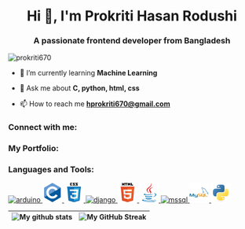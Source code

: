<h1 align="center">Hi 👋, I'm Prokriti Hasan Rodushi</h1>
<h3 align="center">A passionate frontend developer from Bangladesh</h3>

<p align="left"> <img src="https://komarev.com/ghpvc/?username=prokriti670&label=Profile%20views&color=0e75b6&style=flat" alt="prokriti670" /> </p>

- 🌱 I’m currently learning **Machine Learning**

- 💬 Ask me about **C, python, html, css**

- 📫 How to reach me **hprokriti670@gmail.com**

<h3 align="left">Connect with me:</h3>
<a href="https://www.linkedin.com/in/prokriti-hasan-b3545527a/?fbclid=IwAR1Y1tpFw2rJLEnSP6ywNYwtUEawDhoouog1KYr3O76V7hGuqv4SIFiKTWg"></a>
<a href="hprokriti670@gmail.com"></a>
<a href="https://github.com/Prokriti-670?fbclid=IwAR04Owei5dDL1VEJyTHu0tiy_f1GW1DHQ-ywwnhVvV6GSpeLEpfNffLu4YI"></a>
<p align="left">
 <h3 align="left">My Portfolio:</h3> 
 <a href="https://prokriti-670.github.io/Prokriti-Hasan.git.io/?fbclid=IwAR1kb3Wzt6WaNrhT1tQW2Bsb0VjN_ZJYzKhhaUPrZP1ZPb4dTZU__vCPGyM"></a>
</p>

<h3 align="left">Languages and Tools:</h3>
<p align="left"> <a href="https://www.arduino.cc/" target="_blank" rel="noreferrer"> <img src="https://cdn.worldvectorlogo.com/logos/arduino-1.svg" alt="arduino" width="40" height="40"/> </a> <a href="https://www.cprogramming.com/" target="_blank" rel="noreferrer"> <img src="https://raw.githubusercontent.com/devicons/devicon/master/icons/c/c-original.svg" alt="c" width="40" height="40"/> </a> <a href="https://www.w3schools.com/css/" target="_blank" rel="noreferrer"> <img src="https://raw.githubusercontent.com/devicons/devicon/master/icons/css3/css3-original-wordmark.svg" alt="css3" width="40" height="40"/> </a> <a href="https://www.djangoproject.com/" target="_blank" rel="noreferrer"> <img src="https://cdn.worldvectorlogo.com/logos/django.svg" alt="django" width="40" height="40"/> </a> <a href="https://www.w3.org/html/" target="_blank" rel="noreferrer"> <img src="https://raw.githubusercontent.com/devicons/devicon/master/icons/html5/html5-original-wordmark.svg" alt="html5" width="40" height="40"/> </a> <a href="https://www.java.com" target="_blank" rel="noreferrer"> <img src="https://raw.githubusercontent.com/devicons/devicon/master/icons/java/java-original.svg" alt="java" width="40" height="40"/> </a> <a href="https://www.microsoft.com/en-us/sql-server" target="_blank" rel="noreferrer"> <img src="https://www.svgrepo.com/show/303229/microsoft-sql-server-logo.svg" alt="mssql" width="40" height="40"/> </a> <a href="https://www.mysql.com/" target="_blank" rel="noreferrer"> <img src="https://raw.githubusercontent.com/devicons/devicon/master/icons/mysql/mysql-original-wordmark.svg" alt="mysql" width="40" height="40"/> </a> <a href="https://www.python.org" target="_blank" rel="noreferrer"> <img src="https://raw.githubusercontent.com/devicons/devicon/master/icons/python/python-original.svg" alt="python" width="40" height="40"/> </a> </p>

<div>

| ![My github stats](https://github-readme-stats.vercel.app/api?username=Prokriti-670&show_icons=true&theme=tokyonight&count_private=true) | ![My GitHub Streak](https://github-readme-streak-stats.herokuapp.com/?user=Prokriti-670&theme=tokyonight) |
| -- | -- |

</div>
